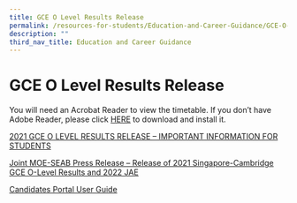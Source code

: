 ```yaml
---
title: GCE O Level Results Release
permalink: /resources-for-students/Education-and-Career-Guidance/GCE-O-Level-Results-Release/permalink
description: ""
third_nav_title: Education and Career Guidance
---
```

GCE O Level Results Release
===========================

You will need an Acrobat Reader to view the timetable. If you don’t have Adobe Reader, please click [HERE](http://get.adobe.com/uk/reader/) to download and install it.

[2021 GCE O LEVEL RESULTS RELEASE – IMPORTANT INFORMATION FOR STUDENTS](/files/2021%20GCE%20O%20LEVEL%20RESULTS%20RELEASE%20–%20IMPORTANT%20INFORMATION%20FOR%20STUDENTS.pdf)

[Joint MOE-SEAB Press Release – Release of 2021 Singapore-Cambridge GCE O-Level Results and 2022 JAE](/files/Joint%20MOE.pdf)

[Candidates Portal User Guide](/files/Candidates-Portal-User-Guide.pdf)